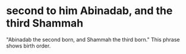 # second to him Abinadab, and the third Shammah

"Abinadab the second born, and Shammah the third born." This phrase shows birth order.

